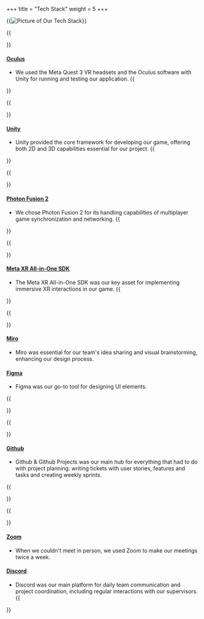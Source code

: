 +++
title = "Tech Stack"
weight = 5
+++

<div class="mb-0">{{<image src="techstack.png" alt="Picture of Our Tech Stack">}}</div>

{{<section title="VR Headsets">}}

#### [Oculus](https://www.oculus.com/deeplink/?action=view&path=%252&locale=de_DE)

- We used the Meta Quest 3 VR headsets and the Oculus software with Unity for running and testing our application.
  {{</section>}}

{{<section title="Game Engine">}}

#### [Unity](https://unity.com/de)

- Unity provided the core framework for developing our game, offering both 2D and 3D capabilities essential for our project.
  {{</section>}}

{{<section title="Networking">}}

#### [Photon Fusion 2](https://doc.photonengine.com/fusion/current/fusion-intro)

- We chose Photon Fusion 2 for its handling capabilities of multiplayer game synchronization and networking.
  {{</section>}}

{{<section title="XR Interactions">}}

#### [Meta XR All-in-One SDK](https://assetstore.unity.com/packages/tools/integration/meta-xr-all-in-one-sdk-269657)

- The Meta XR All-in-One SDK was our key asset for implementing immersive XR interactions in our game.
  {{</section>}}

{{<section title="Concept & Design">}}

#### [Miro](https://miro.com/)

- Miro was essential for our team's idea sharing and visual brainstorming, enhancing our design process.

#### [Figma](https://figma.com)

- Figma was our go-to tool for designing UI elements.

{{</section>}}

{{<section title="Project Planning & Product Backlog">}}

#### [Github](https://github.com)

- Github & Github Projects was our main hub for everything that had to do with project planning: writing tickets with user stories, features and tasks and creating weekly sprints.

{{</section>}}

{{<section title="Communication">}}

#### [Zoom](https://zoom.us)

- When we couldn't meet in person, we used Zoom to make our meetings twice a week.

#### [Discord](https://discord.com)

- Discord was our main platform for daily team communication and project coordination, including regular interactions with our supervisors.
  {{</section>}}
